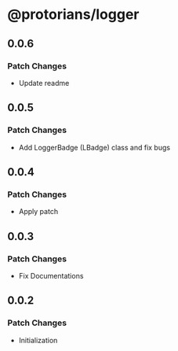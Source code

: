 # @protorians/logger

## 0.0.6

### Patch Changes

- Update readme

## 0.0.5

### Patch Changes

- Add LoggerBadge (LBadge) class and fix bugs

## 0.0.4

### Patch Changes

- Apply patch

## 0.0.3

### Patch Changes

- Fix Documentations

## 0.0.2

### Patch Changes

- Initialization
